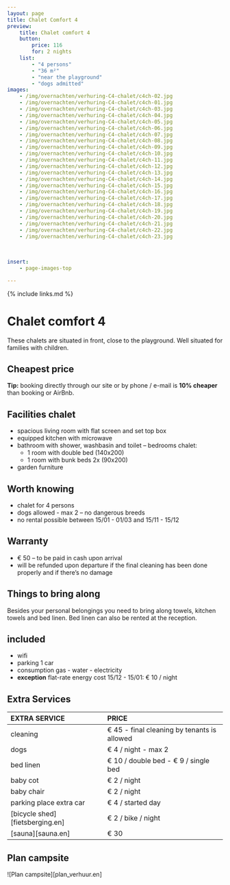 ```yaml
---
layout: page
title: Chalet Comfort 4 
preview: 
    title: Chalet comfort 4 
    button:
        price: 116
        for: 2 nights
    list:
        - "4 persons"
        - "36 m²"
        - "near the playground"
        - "dogs admitted"
images:
    - /img/overnachten/verhuring-C4-chalet/c4ch-02.jpg
    - /img/overnachten/verhuring-C4-chalet/c4ch-01.jpg
    - /img/overnachten/verhuring-C4-chalet/c4ch-03.jpg
    - /img/overnachten/verhuring-C4-chalet/c4ch-04.jpg
    - /img/overnachten/verhuring-C4-chalet/c4ch-05.jpg
    - /img/overnachten/verhuring-C4-chalet/c4ch-06.jpg
    - /img/overnachten/verhuring-C4-chalet/c4ch-07.jpg
    - /img/overnachten/verhuring-C4-chalet/c4ch-08.jpg
    - /img/overnachten/verhuring-C4-chalet/c4ch-09.jpg
    - /img/overnachten/verhuring-C4-chalet/c4ch-10.jpg
    - /img/overnachten/verhuring-C4-chalet/c4ch-11.jpg
    - /img/overnachten/verhuring-C4-chalet/c4ch-12.jpg
    - /img/overnachten/verhuring-C4-chalet/c4ch-13.jpg
    - /img/overnachten/verhuring-C4-chalet/c4ch-14.jpg
    - /img/overnachten/verhuring-C4-chalet/c4ch-15.jpg
    - /img/overnachten/verhuring-C4-chalet/c4ch-16.jpg
    - /img/overnachten/verhuring-C4-chalet/c4ch-17.jpg
    - /img/overnachten/verhuring-C4-chalet/c4ch-18.jpg
    - /img/overnachten/verhuring-C4-chalet/c4ch-19.jpg
    - /img/overnachten/verhuring-C4-chalet/c4ch-20.jpg
    - /img/overnachten/verhuring-C4-chalet/c4ch-21.jpg
    - /img/overnachten/verhuring-C4-chalet/c4ch-22.jpg
    - /img/overnachten/verhuring-C4-chalet/c4ch-23.jpg
    
    
    
insert:
    - page-images-top

---
```


{% include links.md %}

# Chalet comfort 4 

These chalets are situated in front, close to the playground. Well situated for families with children.

## Cheapest price
**Tip:** booking directly through our site or by phone / e-mail is **10% cheaper** than booking or AirBnb.

## Facilities chalet

- spacious living room with flat screen and set top box
- equipped kitchen with microwave
- bathroom with shower, washbasin and toilet 
– bedrooms chalet:
    - 1 room with double bed (140x200)
    - 1 room with bunk beds 2x (90x200) 
- garden furniture
    
## Worth knowing

- chalet for 4 persons
- dogs allowed - max 2 – no dangerous breeds
- no rental possible between 15/01 - 01/03 and 15/11 - 15/12

## Warranty

- € 50 – to be paid in cash upon arrival
- will be refunded upon departure if the final cleaning has been done properly and if there’s no damage 

## Things to bring along
Besides your personal belongings you need to bring along towels, kitchen towels and bed linen.
Bed linen can also be rented at the reception.

## included
- wifi
- parking 1 car
- consumption gas - water - electricity
- **exception** flat-rate energy cost 15/12 - 15/01: € 10 / night

## Extra Services

EXTRA SERVICE               | PRICE
:-------------------|:-----------|
cleaning          | € 45 - final cleaning by tenants is allowed
dogs               | € 4 / night - max 2
bed linen        | € 10 / double bed - € 9 / single bed
baby cot          | € 2 / night
baby chair         | € 2 / night
parking place extra car  | € 4 / started day
[bicycle shed][fietsberging.en]| € 2 / bike / night
[sauna][sauna.en]   | € 30


## Plan campsite

![Plan campsite][plan_verhuur.en]